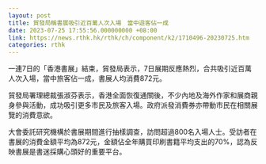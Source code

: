 ```yaml
---
layout: post
title: 貿發局稱書展吸引近百萬人次入場　當中遊客佔一成
date: 2023-07-25 17:55:56.000000000 +08:00
link: https://news.rthk.hk/rthk/ch/component/k2/1710496-20230725.htm
categories: rthk
---
```


一連7日的「香港書展」結束，貿發局表示，7日展期反應熱烈，合共吸引近百萬人次入場，當中旅客佔一成，書展人均消費872元。

貿發局署理總裁張淑芬表示，香港全面恢復通關後，不少內地及海外作家和展商親身參與活動，成功吸引更多市民及旅客入場。政府派發消費券亦帶動市民在相關展覽的消費意欲。

大會委託研究機構於書展期間進行抽樣調查，訪問超過800名入場人士。受訪者在書展的消費金額平均為872元，金額佔全年購買印刷書籍平均支出的70%，認為反映書展是書迷採購心頭好的重要平台。
